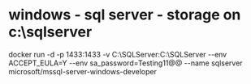 
# windows - sql server - storage on c:\sqlserver
docker run -d -p 1433:1433 -v C:\SQLServer:C:\SQLServer --env ACCEPT_EULA=Y --env sa_password=Testing11@@ --name sqlserver microsoft/mssql-server-windows-developer